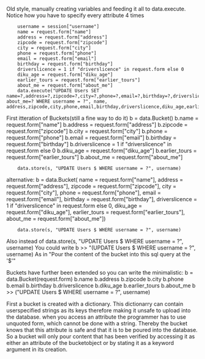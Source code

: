 
Old style, manually creating variables and feeding it all to
data.execute. Notice how you have to specify every attribute 4 times

        username = session["username"]
        name = request.form["name"]
        address = request.form["address"]
        zipcode = request.form["zipcode"]
        city = request.form["city"]
        phone = request.form["phone"]
        email = request.form["email"]
        birthday = request.form["birthday"]
        driverslicence = 1 if "driverslicence" in request.form else 0
        diku_age = request.form["diku_age"]
        earlier_tours = request.form["earlier_tours"]
        about_me = request.form["about_me"]
        data.execute("UPDATE Users SET name=?,address=?,zipcode=?,city=?,phone=?,email=?,birthday=?,driverslicence=?,diku_age=?,earlier_tours=?, about_me=? WHERE username = ?", name, address,zipcode,city,phone,email,birthday,driverslicence,diku_age,earlier_tours,about_me,username)


First itteration of Buckets(still a fine way to do it)
        b = data.Bucket()
        b.name           = request.form["name"]
        b.address        = request.form["address"]
        b.zipcode        = request.form["zipcode"]
        b.city           = request.form["city"]
        b.phone          = request.form["phone"]
        b.email          = request.form["email"]
        b.birthday       = request.form["birthday"]
        b.driverslicence = 1 if "driverslicence" in request.form else 0
        b.diku_age       = request.form["diku_age"]
        b.earlier_tours  = request.form["earlier_tours"]
        b.about_me       = request.form["about_me"]

        data.store(s, "UPDATE Users $ WHERE username = ?", username)
alternative:
        b = data.Bucket(
            name           = request.form["name"],
            address        = request.form["address"],
            zipcode        = request.form["zipcode"],
            city           = request.form["city"],
            phone          = request.form["phone"],
            email          = request.form["email"],
            birthday       = request.form["birthday"],
            driverslicence = 1 if "driverslicence" in request.form else 0,
            diku_age       = request.form["diku_age"],
            earlier_tours  = request.form["earlier_tours"],
            about_me       = request.form["about_me"])

        data.store(s, "UPDATE Users $ WHERE username = ?", username)
Also instead of
        data.store(s, "UPDATE Users $ WHERE username = ?", username)
You could write
        b >> "(UPDATE Users $ WHERE username = ?", username)
As in "Pour the content of the bucket into this sql query at the '$'"


Buckets have further been extended so you can write the minimalistic:
        b = data.Bucket(request.form)
        b.name
        b.address
        b.zipcode
        b.city
        b.phone
        b.email
        b.birthday
        b.driverslicence
        b.diku_age
        b.earlier_tours
        b.about_me
        b >> ("UPDATE Users $ WHERE username = ?", username)

First a bucket is created with a dictionary. This dictionarry can contain
userspecified strings as its keys therefore making it unsafe to upload into the
database.  when you access an attribute the programmer has to use unquoted form,
which cannot be done with a string. Thereby the bucket knows that this attribute
is safe and that it is to be poured into the database.  So a bucket will only
pour content that has been verified by accessing it as either an attribute of
the bucketobject or by stating it as a keyword argument in its creation.
